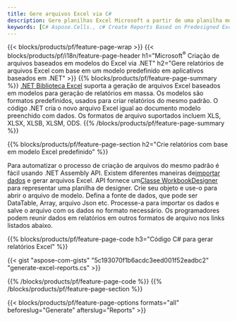```yaml
---
title: Gere arquivos Excel via C#
description: Gere planilhas Excel Microsoft a partir de uma planilha modelo usando o código C#
keywords: [C# Aspose.Cells., c# Create Reports Based on Predesigned Excel Template., c# Generate Reports Based on Predesigned Excel Template., c# Create Reports Based on Excel Template., C# Generate Reports Based on Excel Template., c# Create Excel files Based on Excel Template., C# Generate Excel files Based on Excel Template]
---
```

{{< blocks/products/pf/feature-page-wrap >}}
{{< blocks/products/pf/i18n/feature-page-header h1="Microsoft<sup>&reg;</sup> Criação de arquivos baseados em modelos do Excel via .NET" h2="Gere relatórios de arquivos Excel com base em um modelo predefinido em aplicativos baseados em .NET" >}}
{{% blocks/products/pf/feature-page-summary %}}
[.NET Biblioteca Excel](/cells/pt/net/) suporta a geração de arquivos Excel baseados em modelos para geração de relatórios em massa. Os modelos são formatos predefinidos, usados para criar relatórios do mesmo padrão. O código .NET cria o novo arquivo Excel igual ao documento modelo preenchido com dados. Os formatos de arquivo suportados incluem XLS, XLSX, XLSB, XLSM, ODS.
{{% /blocks/products/pf/feature-page-summary %}}

{{% blocks/products/pf/feature-page-section h2="Crie relatórios com base em modelo Excel predefinido" %}}

Para automatizar o processo de criação de arquivos do mesmo padrão é fácil usando .NET Assembly API. Existem diferentes maneiras de[importar dados](https://docs.aspose.com/cells/net/import-data-into-worksheet/#importing-data-from-json) e gerar arquivos Excel. API fornece um[Classe WorkbookDesigner](https://reference.aspose.com/cells/net/aspose.cells/workbookdesigner) para representar uma planilha de designer. Crie seu objeto e use-o para abrir o arquivo de modelo. Defina a fonte de dados, que pode ser DataTable, Array, arquivo Json etc. Processe-a para importar os dados e salve o arquivo com os dados no formato necessário. Os programadores podem reunir dados em relatórios em outros formatos de arquivo nos links listados abaixo.



{{% blocks/products/pf/feature-page-code h3="Código C# para gerar relatórios Excel" %}}

{{< gist "aspose-com-gists" "5c193070f1b6acdc3eed001f52eadbc2" "generate-excel-reports.cs" >}}

{{% /blocks/products/pf/feature-page-code %}}
{{% /blocks/products/pf/feature-page-section %}}

{{< blocks/products/pf/feature-page-options formats="all" beforeslug="Generate" afterslug="Reports" >}}
